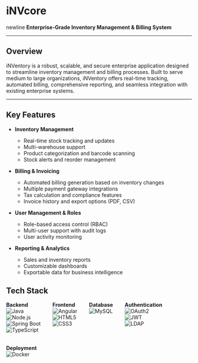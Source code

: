
# iNVcore
newline
**Enterprise-Grade Inventory Management & Billing System**

---

## Overview

iNVentory is a robust, scalable, and secure enterprise application designed to streamline inventory management and billing processes. Built to serve medium to large organizations, iNVentory offers real-time tracking, automated billing, comprehensive reporting, and seamless integration with existing enterprise systems.

---

## Key Features

- **Inventory Management**
  - Real-time stock tracking and updates
  - Multi-warehouse support
  - Product categorization and barcode scanning
  - Stock alerts and reorder management

- **Billing & Invoicing**
  - Automated billing generation based on inventory changes
  - Multiple payment gateway integrations
  - Tax calculation and compliance features
  - Invoice history and export options (PDF, CSV)

- **User Management & Roles**
  - Role-based access control (RBAC)
  - Multi-user support with audit logs
  - User activity monitoring

- **Reporting & Analytics**
  - Sales and inventory reports
  - Customizable dashboards
  - Exportable data for business intelligence

## Tech Stack

<div style="display: flex; gap: 2rem; flex-wrap: wrap;">

  <div>
    <strong>Backend</strong><br>
    <img src="https://img.shields.io/badge/Java-%23ED8B00?logo=java&logoColor=white&style=for-the-badge" alt="Java"/><br>
    <img src="https://img.shields.io/badge/Node.js-%23339933?logo=node.js&logoColor=white&style=for-the-badge" alt="Node.js"/><br>
    <img src="https://img.shields.io/badge/Spring%20Boot-%236DB33F?logo=springboot&logoColor=white&style=for-the-badge" alt="Spring Boot"/><br>
    <img src="https://img.shields.io/badge/TypeScript-%23007ACC?logo=typescript&logoColor=white&style=for-the-badge" alt="TypeScript"/>
  </div>

  <div>
    <strong>Frontend</strong><br>
    <img src="https://img.shields.io/badge/Angular-%23DD0031?logo=angular&logoColor=white&style=for-the-badge" alt="Angular"/><br>
    <img src="https://img.shields.io/badge/HTML5-%23E34F26?logo=html5&logoColor=white&style=for-the-badge" alt="HTML5"/><br>
    <img src="https://img.shields.io/badge/CSS3-%231572B6?logo=css3&logoColor=white&style=for-the-badge" alt="CSS3"/>
  </div>

  <div>
    <strong>Database</strong><br>
    <img src="https://img.shields.io/badge/MySQL-%234479A1?logo=mysql&logoColor=white&style=for-the-badge" alt="MySQL"/>
  </div>

  <div>
    <strong>Authentication</strong><br>
    <img src="https://img.shields.io/badge/OAuth2-%2300599C?logo=oauth&logoColor=white&style=for-the-badge" alt="OAuth2"/><br>
    <img src="https://img.shields.io/badge/JWT-%23000000?logo=jsonwebtokens&logoColor=white&style=for-the-badge" alt="JWT"/><br>
    <img src="https://img.shields.io/badge/LDAP-%232288BB?logo=ldap&logoColor=white&style=for-the-badge" alt="LDAP"/>
  </div>

  <div>
    <strong>Deployment</strong><br>
    <img src="https://img.shields.io/badge/Docker-%230db7ed?logo=docker&logoColor=white&style=for-the-badge" alt="Docker"/>
  </div>

</div>
